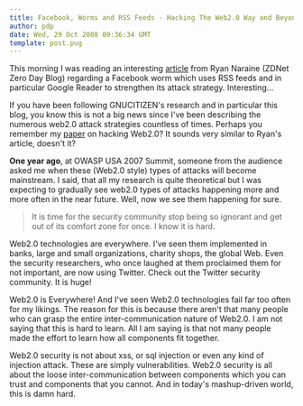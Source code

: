 ```yaml
---
title: Facebook, Worms and RSS Feeds - Hacking The Web2.0 Way and Beyond
author: pdp
date: Wed, 29 Oct 2008 09:36:34 GMT
template: post.pug
---
```


This morning I was reading an interesting [article](http://blogs.zdnet.com/security/?p=2075) from Ryan Naraine (ZDNet Zero Day Blog) regarding a Facebook worm which uses RSS feeds and in particular Google Reader to strengthen its attack strategy. Interesting...

If you have been following GNUCITIZEN's research and in particular this blog, you know this is not a big news since I've been describing the numerous web2.0 attack strategies countless of times. Perhaps you remember my [paper](http://www.gnucitizen.org/projects/for-my-next-trick-hacking-web20/) on hacking Web2.0? It sounds very similar to Ryan's article, doesn't it?

**One year ago**, at OWASP USA 2007 Summit, someone from the audience asked me when these (Web2.0 style) types of attacks will become mainstream. I said, that all my research is quite theoretical but I was expecting to gradually see web2.0 types of attacks happening more and more often in the near future. Well, now we see them happening for sure.

> It is time for the security community stop being so ignorant and get out of its comfort zone for once. I know it is hard.

Web2.0 technologies are everywhere. I've seen them implemented in banks, large and small organizations, charity shops, the global Web. Even the security researchers, who once laughed at them proclaimed them for not important, are now using Twitter. Check out the Twitter security community. It is huge!

Web2.0 is Everywhere! And I've seen Web2.0 technologies fail far too often for my likings. The reason for this is because there aren't that many people who can grasp the entire inter-communication nature of Web2.0. I am not saying that this is hard to learn. All I am saying is that not many people made the effort to learn how all components fit together.

Web2.0 security is not about xss, or sql injection or even any kind of injection attack. These are simply vulnerabilities. Web2.0 security is all about the loose inter-communication between components which you can trust and components that you cannot. And in today's mashup-driven world, this is damn hard.
